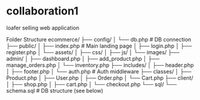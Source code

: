 # collaboration1
loafer selling web application

Folder Structure
ecommerce/
├── config/
│   └── db.php              # DB connection
├── public/
│   ├── index.php           # Main landing page
│   ├── login.php
│   ├── register.php
│   └── assets/
│       ├── css/
│       ├── js/
│       └── images/
├── admin/
│   ├── dashboard.php
│   ├── add_product.php
│   ├── manage_orders.php
│   └── inventory.php
├── includes/
│   ├── header.php
│   ├── footer.php
│   └── auth.php            # Auth middleware
├── classes/
│   ├── Product.php
│   ├── User.php
│   ├── Order.php
│   └── Cart.php
├── client/
│   ├── shop.php
│   ├── cart.php
│   └── checkout.php
└── sql/
    └── schema.sql          # DB structure (see below)
